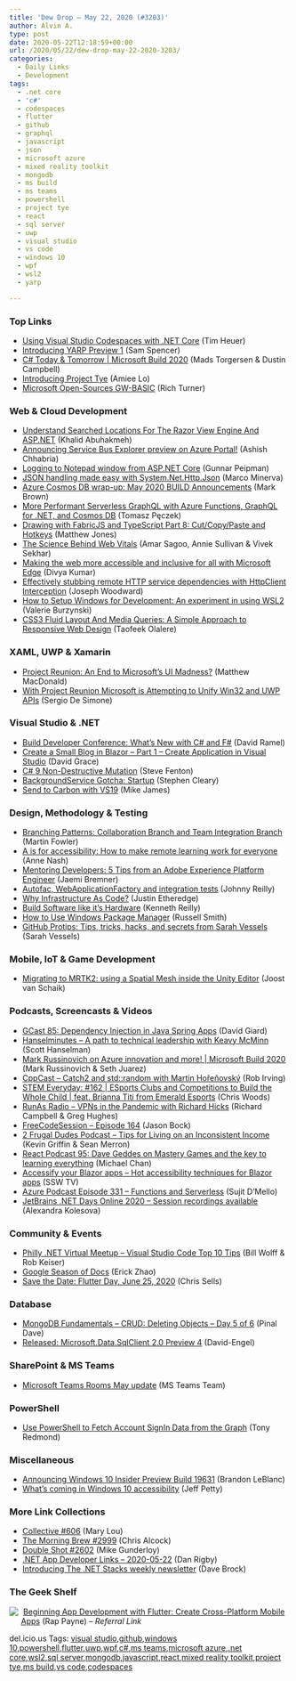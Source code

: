 ```yaml
---
title: 'Dew Drop – May 22, 2020 (#3203)'
author: Alvin A.
type: post
date: 2020-05-22T12:18:59+00:00
url: /2020/05/22/dew-drop-may-22-2020-3203/
categories:
  - Daily Links
  - Development
tags:
  - .net core
  - 'c#'
  - codespaces
  - flutter
  - github
  - graphql
  - javascript
  - json
  - microsoft azure
  - mixed reality toolkit
  - mongodb
  - ms build
  - ms teams
  - powershell
  - project tye
  - react
  - sql server
  - uwp
  - visual studio
  - vs code
  - windows 10
  - wpf
  - wsl2
  - yarp

---
```

### <a name="top"></a>Top Links

  * <a href="https://devblogs.microsoft.com/dotnet/using-visual-studio-codespaces-with-net-core/" target="_blank" rel="noopener noreferrer">Using Visual Studio Codespaces with .NET Core</a> (Tim Heuer)
  * <a href="https://devblogs.microsoft.com/dotnet/introducing-yarp-preview-1/" target="_blank" rel="noopener noreferrer">Introducing YARP Preview 1</a> (Sam Spencer)
  * <a href="https://channel9.msdn.com/Events/Build/2020/BOD108?WT.mc_id=DX_MVP4025064" target="_blank" rel="noopener noreferrer">C# Today & Tomorrow | Microsoft Build 2020</a> (Mads Torgersen & Dustin Campbell)
  * <a href="https://devblogs.microsoft.com/aspnet/introducing-project-tye/" target="_blank" rel="noopener noreferrer">Introducing Project Tye</a> (Amiee Lo)
  * <a href="https://devblogs.microsoft.com/commandline/microsoft-open-sources-gw-basic/" target="_blank" rel="noopener noreferrer">Microsoft Open-Sources GW-BASIC</a> (Rich Turner)



### <a name="web"></a>Web & Cloud Development

  * <a href="https://khalidabuhakmeh.com/searched-locations-razor-view-engine-aspdotnet" target="_blank" rel="noopener noreferrer">Understand Searched Locations For The Razor View Engine And ASP.NET</a> (Khalid Abuhakmeh)
  * <a href="https://techcommunity.microsoft.com/t5/service-bus-blog/announcing-service-bus-explorer-preview-on-azure-portal/ba-p/1297254" target="_blank" rel="noopener noreferrer">Announcing Service Bus Explorer preview on Azure Portal!</a> (Ashish Chhabria)
  * <a href="https://gunnarpeipman.com/aspnet-core-notepad-logger/" target="_blank" rel="noopener noreferrer">Logging to Notepad window from ASP.NET Core</a> (Gunnar Peipman)
  * <a href="https://marcominerva.wordpress.com/2020/05/21/json-handling-made-easy-with-system-net-http-json/" target="_blank" rel="noopener noreferrer">JSON handling made easy with System.Net.Http.Json</a> (Marco Minerva)
  * <a href="https://devblogs.microsoft.com/cosmosdb/build-2020-announcements/" target="_blank" rel="noopener noreferrer">Azure Cosmos DB wrap-up: May 2020 BUILD Announcements</a> (Mark Brown)
  * <a href="http://www.tpeczek.com/2020/05/more-performant-serverless-graphql-with.html" target="_blank" rel="noopener noreferrer">More Performant Serverless GraphQL with Azure Functions, GraphQL for .NET, and Cosmos DB</a> (Tomasz Pęczek)
  * <a href="http://feedproxy.google.com/~r/ExceptionNotFound/~3/2eYm0mZiAro/" target="_blank" rel="noopener noreferrer">Drawing with FabricJS and TypeScript Part 8: Cut/Copy/Paste and Hotkeys</a> (Matthew Jones)
  * <a href="http://blog.chromium.org/2020/05/the-science-behind-web-vitals.html" target="_blank" rel="noopener noreferrer">The Science Behind Web Vitals</a> (Amar Sagoo, Annie Sullivan & Vivek Sekhar)
  * <a href="https://blogs.windows.com/windowsexperience/2020/05/21/making-the-web-more-accessible-and-inclusive-for-all-with-microsoft-edge/?WT.mc_id=DX_MVP4025064" target="_blank" rel="noopener noreferrer">Making the web more accessible and inclusive for all with Microsoft Edge</a> (Divya Kumar)
  * <a href="http://josephwoodward.co.uk/2020/05/stubbing-remote-http-api-services-httpclient-interception" target="_blank" rel="noopener noreferrer">Effectively stubbing remote HTTP service dependencies with HttpClient Interception</a> (Joseph Woodward)
  * <a href="https://bendyworks.com/blog/setup-windows-development/index" target="_blank" rel="noopener noreferrer">How to Setup Windows for Development: An experiment in using WSL2</a> (Valerie Burzynski)
  * <a href="https://hackernoon.com/css3-fluid-layout-and-media-queries-a-simple-approach-to-responsive-web-design-7r463vs3?source=rss" target="_blank" rel="noopener noreferrer">CSS3 Fluid Layout And Media Queries: A Simple Approach to Responsive Web Design</a> (Taofeek Olalere)



### <a name="silverlight"></a>XAML, UWP & Xamarin

  * <a href="https://medium.com/young-coder/project-reunion-an-end-to-microsofts-ui-madness-1af662e36386?source=rss----d3d5cbdde463---4" target="_blank" rel="noopener noreferrer">Project Reunion: An End to Microsoft’s UI Madness?</a> (Matthew MacDonald)
  * <a href="https://www.infoq.com/news/2020/05/microsoft-project-reunion/?utm_campaign=infoq_content&utm_source=infoq&utm_medium=feed&utm_term=global" target="_blank" rel="noopener noreferrer">With Project Reunion Microsoft is Attempting to Unify Win32 and UWP APIs</a> (Sergio De Simone)



### <a name="dotnet"></a>Visual Studio & .NET

  * <a href="https://visualstudiomagazine.com/articles/2020/05/21/csharp-fsharp.aspx" target="_blank" rel="noopener noreferrer">Build Developer Conference: What&#8217;s New with C# and F#</a> (David Ramel)
  * <a href="https://www.roundthecode.com/dotnet/blazor/create-a-small-blog-in-blazor-create-application-in-visual-studio" target="_blank" rel="noopener noreferrer">Create a Small Blog in Blazor – Part 1 – Create Application in Visual Studio</a> (David Grace)
  * <a href="https://www.stevefenton.co.uk/2020/05/csharp-9-non-destructive-mutation/" target="_blank" rel="noopener noreferrer">C# 9 Non-Destructive Mutation</a> (Steve Fenton)
  * <a href="https://blog.stephencleary.com/2020/05/backgroundservice-gotcha-startup.html" target="_blank" rel="noopener noreferrer">BackgroundService Gotcha: Startup</a> (Stephen Cleary)
  * <a href="https://mikecodes.net/2020/05/21/send-to-carbon-with-vs19/" target="_blank" rel="noopener noreferrer">Send to Carbon with VS19</a> (Mike James)



### <a name="design"></a>Design, Methodology & Testing

  * <a href="https://martinfowler.com/articles/branching-patterns.html#collaboration-branch" target="_blank" rel="noopener noreferrer">Branching Patterns: Collaboration Branch and Team Integration Branch</a> (Martin Fowler)
  * <a href="http://feedproxy.google.com/~r/blogspot/MKuf/~3/IonW-N_y2vY/" target="_blank" rel="noopener noreferrer">A is for accessibility: How to make remote learning work for everyone</a> (Anne Nash)
  * <a href="https://medium.com/adobetech/mentoring-developers-5-tips-from-an-adobe-experience-platform-engineer-8c2b83051f6d?source=rss----9342990108af---4" target="_blank" rel="noopener noreferrer">Mentoring Developers: 5 Tips from an Adobe Experience Platform Engineer</a> (Jaemi Bremner)
  * <a href="http://blog.johnnyreilly.com/2020/05/autofac-webapplicationfactory-and.html" target="_blank" rel="noopener noreferrer">Autofac, WebApplicationFactory and integration tests</a> (Johnny Reilly)
  * <a href="https://www.simplethread.com/why-infrastructure-as-code/" target="_blank" rel="noopener noreferrer">Why Infrastructure As Code?</a> (Justin Etheredge)
  * <a href="https://medium.com/@kennethreilly/build-software-like-its-hardware-4308a815418d?source=rss-42cf31b6ca29------2" target="_blank" rel="noopener noreferrer">Build Software like it’s Hardware</a> (Kenneth Reilly)
  * <a href="https://www.petri.com/how-to-use-windows-package-manager?utm_source=rss&utm_medium=rss&utm_campaign=how-to-use-windows-package-manager" target="_blank" rel="noopener noreferrer">How to Use Windows Package Manager</a> (Russell Smith)
  * <a href="https://github.blog/2020-05-21-github-protips-tips-tricks-hacks-and-secrets-from-sarah-vessels/" target="_blank" rel="noopener noreferrer">GitHub Protips: Tips, tricks, hacks, and secrets from Sarah Vessels</a> (Sarah Vessels)



### <a name="mobile"></a>Mobile, IoT & Game Development

  * <a href="http://feedproxy.google.com/~r/blogspot/dotnetbyexample/~3/Cn1_zWvc9KQ/migrating-to-mrtk2-using-spatial-mesh.html" target="_blank" rel="noopener noreferrer">Migrating to MRTK2: using a Spatial Mesh inside the Unity Editor</a> (Joost van Schaik)



### <a name="podcasts"></a>Podcasts, Screencasts & Videos

  * <a href="http://DavidGiard.com/2020/05/21/GCast85DependencyInjectionInJavaSpringApps.aspx" target="_blank" rel="noopener noreferrer">GCast 85: Dependency Injection in Java Spring Apps</a> (David Giard)
  * <a href="https://hanselminutes.simplecast.com/episodes/a-path-to-technical-leadership-with-keavy-mcminn-xijuDtbn" target="_blank" rel="noopener noreferrer">Hanselminutes &#8211; A path to technical leadership with Keavy McMinn</a> (Scott Hanselman)
  * <a href="https://channel9.msdn.com/Events/Build/2020/BDL104?WT.mc_id=DX_MVP4025064" target="_blank" rel="noopener noreferrer">Mark Russinovich on Azure innovation and more! | Microsoft Build 2020</a> (Mark Russinovich & Seth Juarez)
  * <a href="https://cppcast.libsyn.com/catch2-and-stdrandom-with-martin-hoeovsk" target="_blank" rel="noopener noreferrer">CppCast &#8211; Catch2 and std::random with Martin Hořeňovský</a> (Rob Irving)
  * <a href="https://remarkablechatter.com/stem-everyday-162-esports-clubs-and-competitions-to-build-the-whole-child-feat-briana-titi-from-emerald-esports/" target="_blank" rel="noopener noreferrer">STEM Everyday: #162 | ESports Clubs and Competitions to Build the Whole Child | feat. Brianna Titi from Emerald Esports</a> (Chris Woods)
  * <a href="http://feedproxy.google.com/~r/RunaAsRadioWma/~3/Wu9o_gYGd_E/default.aspx" target="_blank" rel="noopener noreferrer">RunAs Radio &#8211; VPNs in the Pandemic with Richard Hicks</a> (Richard Campbell & Greg Hughes)
  * <a href="http://www.youtube.com/watch?v=cTMSsOSwcgg" target="_blank" rel="noopener noreferrer">FreeCodeSession &#8211; Episode 164</a> (Jason Bock)
  * <a href="https://2frugaldudes.com/tips-for-living-on-an-inconsistent-income/" target="_blank" rel="noopener noreferrer">2 Frugal Dudes Podcast &#8211; Tips for Living on an Inconsistent Income</a> (Kevin Griffin & Sean Merron)
  * <a href="http://reactpodcast.com/95" target="_blank" rel="noopener noreferrer">React Podcast 95: Dave Geddes on Mastery Games and the key to learning everything</a> (Michael Chan)
  * <a href="http://www.youtube.com/watch?v=MLFiWEDpcJI" target="_blank" rel="noopener noreferrer">Accessify your Blazor apps &#8211; Hot accessibility techniques for Blazor apps</a> (SSW TV)
  * <a href="http://azpodcast.azurewebsites.net/post/Episode-331-Functions-and-Serverless" target="_blank" rel="noopener noreferrer">Azure Podcast Episode 331 &#8211; Functions and Serverless</a> (Sujit D&#8217;Mello)
  * <a href="https://blog.jetbrains.com/dotnet/2020/05/21/jetbrains-net-days-online-2020-session-recordings-available/" target="_blank" rel="noopener noreferrer">JetBrains .NET Days Online 2020 – Session recordings available</a> (Alexandra Kolesova)



### <a name="events"></a>Community & Events

  * <a href="https://www.meetup.com/Philly-NET/events/270783827/" target="_blank" rel="noopener noreferrer">Philly .NET Virtual Meetup &#8211; Visual Studio Code Top 10 Tips</a> (Bill Wolff & Rob Keiser)
  * <a href="https://electronjs.org/blog/2020-season-of-docs" target="_blank" rel="noopener noreferrer">Google Season of Docs</a> (Erick Zhao)
  * <a href="https://medium.com/flutter/save-the-date-flutter-day-june-25-2020-8e9f5fd03248?source=rss----4da7dfd21a33---4" target="_blank" rel="noopener noreferrer">Save the Date: Flutter Day, June 25, 2020</a> (Chris Sells)



### <a name="sql"></a>Database

  * <a href="https://blog.sqlauthority.com/2020/05/22/mongodb-fundamentals-crud-deleting-objects-day-5-of-6/?utm_source=rss&utm_medium=rss&utm_campaign=mongodb-fundamentals-crud-deleting-objects-day-5-of-6" target="_blank" rel="noopener noreferrer">MongoDB Fundamentals – CRUD: Deleting Objects – Day 5 of 6</a> (Pinal Dave)
  * <a href="https://techcommunity.microsoft.com/t5/sql-server/released-microsoft-data-sqlclient-2-0-preview-4/ba-p/1410567" target="_blank" rel="noopener noreferrer">Released: Microsoft.Data.SqlClient 2.0 Preview 4</a> (David-Engel)



### <a name="sp"></a>SharePoint & MS Teams

  * <a href="https://techcommunity.microsoft.com/t5/microsoft-teams-blog/microsoft-teams-rooms-may-update/ba-p/1387779" target="_blank" rel="noopener noreferrer">Microsoft Teams Rooms May update</a> (MS Teams Team)



### <a name="ps"></a>PowerShell

  * <a href="https://www.petri.com/use-powershell-fetch-account-signin-data-from-graph?utm_source=rss&utm_medium=rss&utm_campaign=use-powershell-fetch-account-signin-data-from-graph" target="_blank" rel="noopener noreferrer">Use PowerShell to Fetch Account SignIn Data from the Graph</a> (Tony Redmond)



### <a name="misc"></a>Miscellaneous

  * <a href="https://blogs.windows.com/windowsexperience/2020/05/21/announcing-windows-10-insider-preview-build-19631/?WT.mc_id=DX_MVP4025064" target="_blank" rel="noopener noreferrer">Announcing Windows 10 Insider Preview Build 19631</a> (Brandon LeBlanc)
  * <a href="https://blogs.windows.com/windowsexperience/2020/05/21/whats-coming-in-windows-10-accessibility/?WT.mc_id=DX_MVP4025064" target="_blank" rel="noopener noreferrer">What’s coming in Windows 10 accessibility</a> (Jeff Petty)



### <a name="links"></a>More Link Collections

  * <a href="http://feedproxy.google.com/~r/tympanus/~3/8YD1dJTqSKA/" target="_blank" rel="noopener noreferrer">Collective #606</a> (Mary Lou)
  * <a href="http://blog.cwa.me.uk/2020/05/22/the-morning-brew-2999/" target="_blank" rel="noopener noreferrer">The Morning Brew #2999</a> (Chris Alcock)
  * <a href="https://afreshcup.com/home/2020/05/22/double-shot-2602" target="_blank" rel="noopener noreferrer">Double Shot #2602</a> (Mike Gunderloy)
  * <a href="https://links.danrigby.com/2020/05/app-developer-links-2020-05-22/" target="_blank" rel="noopener noreferrer">.NET App Developer Links &#8211; 2020-05-22</a> (Dan Rigby)
  * <a href="https://daveabrock.com/2020/05/21/introducing-dotnetstacks.html" target="_blank" rel="noopener noreferrer">Introducing The .NET Stacks weekly newsletter</a> (Dave Brock)



### <a name="shelf"></a>The Geek Shelf

<a href="https://www.amazon.com/Beginning-App-Development-Flutter-Cross-Platform-ebook/dp/B082D13TNV/?tag=amavin-20" target="_blank" rel="noopener noreferrer"><img decoding="async" align="left" style="margin: 0px 5px 10px 0px; border: 0px currentcolor; border-image: none; float: left; display: inline; background-image: none;" src="https://m.media-amazon.com/images/I/61+yXZNrLEL._AC_UY218_.jpg" border="0" /></a>&nbsp;<a href="https://www.amazon.com/Beginning-App-Development-Flutter-Cross-Platform-ebook/dp/B082D13TNV/?tag=amavin-20" target="_blank" rel="noopener noreferrer">Beginning App Development with Flutter: Create Cross-Platform Mobile Apps</a> (Rap Payne) _&#8211; Referral Link_









<div class="wlWriterEditableSmartContent" id="scid:77ECF5F8-D252-44F5-B4EB-D463C5396A79:f32cbea6-bdb9-4534-a832-27fb8bc406b5" style="margin: 0px; padding: 0px; float: none; display: inline;">
  del.icio.us Tags: <a href="http://del.icio.us/popular/visual+studio" rel="tag">visual studio</a>,<a href="http://del.icio.us/popular/github" rel="tag">github</a>,<a href="http://del.icio.us/popular/windows+10" rel="tag">windows 10</a>,<a href="http://del.icio.us/popular/powershell" rel="tag">powershell</a>,<a href="http://del.icio.us/popular/flutter" rel="tag">flutter</a>,<a href="http://del.icio.us/popular/uwp" rel="tag">uwp</a>,<a href="http://del.icio.us/popular/wpf" rel="tag">wpf</a>,<a href="http://del.icio.us/popular/c%23" rel="tag">c#</a>,<a href="http://del.icio.us/popular/ms+teams" rel="tag">ms teams</a>,<a href="http://del.icio.us/popular/microsoft+azure" rel="tag">microsoft azure</a>,<a href="http://del.icio.us/popular/.net+core" rel="tag">.net core</a>,<a href="http://del.icio.us/popular/wsl2" rel="tag">wsl2</a>,<a href="http://del.icio.us/popular/sql+server" rel="tag">sql server</a>,<a href="http://del.icio.us/popular/mongodb" rel="tag">mongodb</a>,<a href="http://del.icio.us/popular/javascript" rel="tag">javascript</a>,<a href="http://del.icio.us/popular/react" rel="tag">react</a>,<a href="http://del.icio.us/popular/mixed+reality+toolkit" rel="tag">mixed reality toolkit</a>,<a href="http://del.icio.us/popular/project+tye" rel="tag">project tye</a>,<a href="http://del.icio.us/popular/ms+build" rel="tag">ms build</a>,<a href="http://del.icio.us/popular/vs+code" rel="tag">vs code</a>,<a href="http://del.icio.us/popular/codespaces" rel="tag">codespaces</a>
</div>
